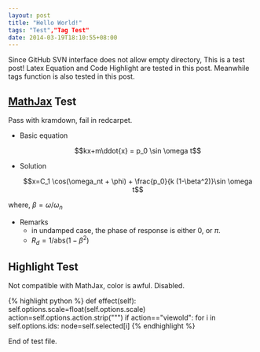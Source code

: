 ```yaml
---
layout: post
title: "Hello World!"
tags: "Test","Tag Test"
date: 2014-03-19T18:10:55+08:00
---
```


Since GitHub SVN interface does not allow empty directory, This is a test post! Latex Equation and Code Highlight are tested in this post. Meanwhile tags function is also tested in this post.

## [MathJax](http://www.mathjax.org/) Test

Pass with kramdown, fail in redcarpet.

* Basic equation

    $$kx+m\ddot{x} = p_0 \sin \omega t$$

* Solution

    $$x=C_1  \cos(\omega_nt + \phi) +  \frac{p_0}{k (1-\beta^2)}\sin \omega t$$
    
where, $\beta=\omega/\omega_n$

* Remarks
    * in undamped case, the phase of response is either 0, or $\pi$. 
    * $R_d=1/\mathrm{abs}(1-\beta^2)$
    
## Highlight Test
Not compatible with MathJax, color is awful. Disabled.

{% highlight python %}
def effect(self):
    self.options.scale=float(self.options.scale)
    action=self.options.action.strip("\"")
    if action=="viewold":
        for i in self.options.ids:
            node=self.selected[i]
{% endhighlight %}

End of test file.
